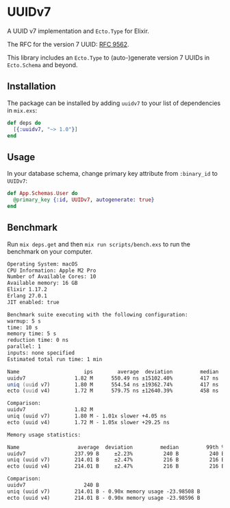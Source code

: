 # UUIDv7

A UUID v7 implementation and `Ecto.Type` for Elixir.

The RFC for the version 7 UUID: [RFC 9562](https://datatracker.ietf.org/doc/rfc9562/).

This library includes an `Ecto.Type` to (auto-)generate version 7 UUIDs in `Ecto.Schema` and beyond.

## Installation

The package can be installed by adding `uuidv7` to your list of dependencies in `mix.exs`:

```elixir
def deps do
  [{:uuidv7, "~> 1.0"}]
end
```

## Usage

In your database schema, change primary key attribute from `:binary_id` to `UUIDv7`:

```elixir
def App.Schemas.User do
  @primary_key {:id, UUIDv7, autogenerate: true}
end
```

## Benchmark

Run `mix deps.get` and then `mix run scripts/bench.exs` to run the benchmark on your computer.

```zsh
Operating System: macOS
CPU Information: Apple M2 Pro
Number of Available Cores: 10
Available memory: 16 GB
Elixir 1.17.2
Erlang 27.0.1
JIT enabled: true

Benchmark suite executing with the following configuration:
warmup: 5 s
time: 10 s
memory time: 5 s
reduction time: 0 ns
parallel: 1
inputs: none specified
Estimated total run time: 1 min

Name                     ips        average  deviation         median         99th %
uuidv7                1.82 M      550.49 ns ±15102.40%         417 ns        1291 ns
uniq (uuid v7)        1.80 M      554.54 ns ±19362.74%         417 ns        1292 ns
ecto (uuid v4)        1.72 M      579.75 ns ±12640.39%         458 ns        1208 ns

Comparison:
uuidv7                1.82 M
uniq (uuid v7)        1.80 M - 1.01x slower +4.05 ns
ecto (uuid v4)        1.72 M - 1.05x slower +29.25 ns

Memory usage statistics:

Name                   average  deviation         median         99th %
uuidv7                237.99 B     ±2.23%          240 B          240 B
uniq (uuid v7)        214.01 B     ±2.47%          216 B          216 B
ecto (uuid v4)        214.01 B     ±2.47%          216 B          216 B

Comparison:
uuidv7                   240 B
uniq (uuid v7)        214.01 B - 0.90x memory usage -23.98508 B
ecto (uuid v4)        214.01 B - 0.90x memory usage -23.98596 B
```
